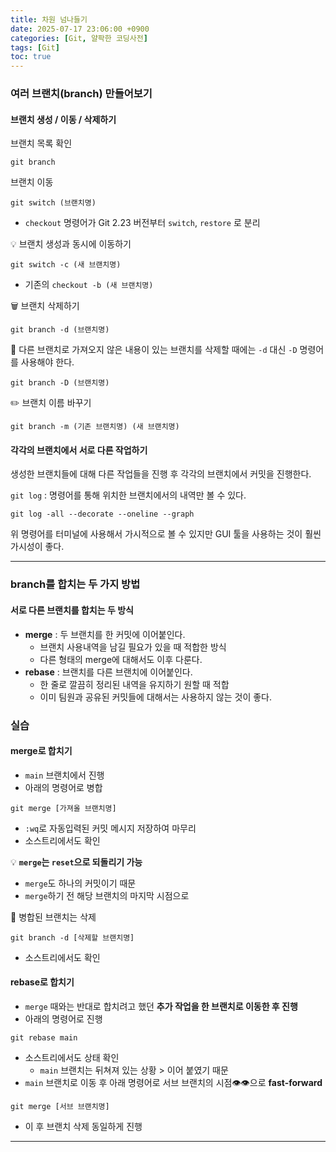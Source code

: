 ```yaml
---
title: 차원 넘나들기
date: 2025-07-17 23:06:00 +0900
categories: [Git, 얄팍한 코딩사전]
tags: [Git]
toc: true
---
```


### **여러 브랜치(branch) 만들어보기**

#### **브랜치 생성 / 이동 / 삭제하기**

브랜치 목록 확인
```terminal
git branch
```

브랜치 이동
```terminal
git switch (브랜치명)
```
- `checkout` 명령어가 Git 2.23 버전부터 `switch`, `restore` 로 분리

💡 브랜치 생성과 동시에 이동하기
```terminal
git switch -c (새 브랜치명)
```
- 기존의 `checkout -b (새 브랜치명)`

🗑️ 브랜치 삭제하기
```terminal
git branch -d (브랜치명)
```

📌 다른 브랜치로 가져오지 않은 내용이 있는 브랜치를 삭제할 때에는 `-d` 대신 `-D` 명령어를 사용해야 한다.
```terminal
git branch -D (브랜치명)
```

✏️ 브랜치 이름 바꾸기
```terminal
git branch -m (기존 브랜치명) (새 브랜치명)
```

#### **각각의 브랜치에서 서로 다른 작업하기**

생성한 브랜치들에 대해 다른 작업들을 진행 후 각각의 브랜치에서 커밋을 진행한다.

`git log` : 명령어를 통해 위치한 브랜치에서의 내역만 볼 수 있다.
```terminal
git log -all --decorate --oneline --graph
```

위 명령어를 터미널에 사용해서 가시적으로 볼 수 있지만 GUI 툴을 사용하는 것이 훨씬 가시성이 좋다.

---

### **branch를 합치는 두 가지 방법**

#### **서로 다른 브랜치를 합치는 두 방식**

- **merge** : 두 브랜치를 한 커밋에 이어붙인다.
  - 브랜치 사용내역을 남길 필요가 있을 때 적합한 방식
  - 다른 형태의 merge에 대해서도 이후 다룬다.
- **rebase** : 브랜치를 다른 브랜치에 이어붙인다.
  - 한 줄로 깔끔히 정리된 내역을 유지하기 원할 때 적합
  - 이미 팀원과 공유된 커밋들에 대해서는 사용하지 않는 것이 좋다.

### **실습**

#### **merge**로 합치기
- `main` 브랜치에서 진행
- 아래의 명령어로 병합
```terminal
git merge [가져올 브랜치명]
```
- `:wq`로 자동입력된 커밋 메시지 저장하여 마무리
- 소스트리에서도 확인

💡 **`merge`는 `reset`으로 되돌리기 가능**
- `merge`도 하나의 커밋이기 때문
- `merge`하기 전 해당 브랜치의 마지막 시점으로

🚮 병합된 브랜치는 삭제
```terminal
git branch -d [삭제할 브랜치명]
```
- 소스트리에서도 확인

#### **rebase**로 합치기

- `merge` 때와는 반대로 합치려고 했던 **추가 작업을 한 브랜치로 이동한 후 진행**
- 아래의 명령어로 진행
```terminal
git rebase main
```
- 소스트리에서도 상태 확인
  - `main` 브랜치는 뒤쳐져 있는 상황 > 이어 붙였기 때문
- `main` 브랜치로 이동 후 아래 명령어로 서브 브랜치의 시점👁️👁️으로 **fast-forward**
```terminal
git merge [서브 브랜치명]
```
- 이 후 브랜치 삭제 동일하게 진행

---
